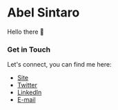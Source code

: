 <!-- ![Cover Photo](./Assets/n-w.png) -->

# Abel Sintaro

Hello there :wave:

### Get in Touch

Let's connect, you can find me here:

- [Site](https://abelsintaro.com)
- [Twitter](https://twitter.com/AbelSintaro)
- [LinkedIn](https://www.linkedin.com/in/abel-sintaro/)
- [E-mail](mailto:hi@abel.st)
